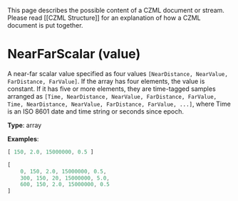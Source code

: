 This page describes the possible content of a CZML document or stream. Please read [[CZML Structure]] for an explanation of how a CZML document is put together.

# NearFarScalar (value)

A near-far scalar value specified as four values `[NearDistance, NearValue, FarDistance, FarValue]`. If the array has four elements, the value is constant. If it has five or more elements, they are time-tagged samples arranged as `[Time, NearDistance, NearValue, FarDistance, FarValue, Time, NearDistance, NearValue, FarDistance, FarValue, ...]`, where Time is an ISO 8601 date and time string or seconds since epoch.

**Type**: array

**Examples**:

```javascript
[ 150, 2.0, 15000000, 0.5 ]
```

```javascript
[
    0, 150, 2.0, 15000000, 0.5,
    300, 150, 20, 15000000, 5.0,
    600, 150, 2.0, 15000000, 0.5
]
```

